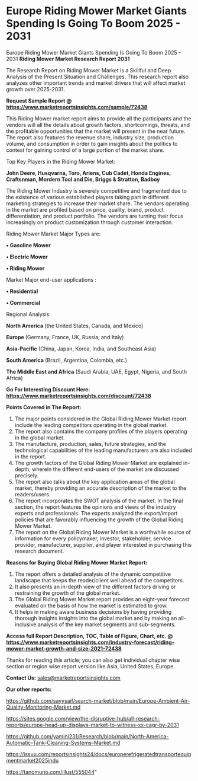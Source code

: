 # Europe Riding Mower Market Giants Spending Is Going To Boom 2025 - 2031
Europe Riding Mower Market Giants Spending Is Going To Boom 2025 - 2031
<strong>Riding Mower Market Research Report 2031</strong>

The Research Report on Riding Mower Market is a Skillful and Deep Analysis of the Present Situation and Challenges. This research report also analyzes other important trends and market drivers that will affect market growth over 2025-2031.

<strong>Request Sample Report @ <a href=https://www.marketreportsinsights.com/sample/72438>https://www.marketreportsinsights.com/sample/72438</a></strong>

This Riding Mower market report aims to provide all the participants and the vendors will all the details about growth factors, shortcomings, threats, and the profitable opportunities that the market will present in the near future. The report also features the revenue share, industry size, production volume, and consumption in order to gain insights about the politics to contest for gaining control of a large portion of the market share.

Top Key Players in the Riding Mower Market:

<strong>John Deere, Husqvarna, Toro, Ariens, Cub Cadet, Honda Engines, Craftsnman, Mordern Tool and Die, Briggs & Stratton, Badboy</strong>

The Riding Mower Industry is severely competitive and fragmented due to the existence of various established players taking part in different marketing strategies to increase their market share. The vendors operating in the market are profiled based on price, quality, brand, product differentiation, and product portfolio. The vendors are turning their focus increasingly on product customization through customer interaction.

Riding Mower Market Major Types are:

<strong>• Gasoline Mower

• Electric Mower

• Riding Mower</strong>

Market Major end-user applications :

<strong>• Residential

• Commercial</strong>

Regional Analysis

</u><strong><b>North America</b></strong> (the United States, Canada, and Mexico)

<strong><b>Europe </b></strong>(Germany, France, UK, Russia, and Italy)

<strong><b>Asia-Pacific</b></strong> (China, Japan, Korea, India, and Southeast Asia)

<strong><b>South America</b></strong> (Brazil, Argentina, Colombia, etc.)

<strong><b>The Middle East and Africa</b></strong> (Saudi Arabia, UAE, Egypt, Nigeria, and South Africa)

<strong>Go For Interesting Discount Here: <a href=https://www.marketreportsinsights.com/discount/72438>https://www.marketreportsinsights.com/discount/72438</a></strong>

<strong>Points Covered in The Report:</strong>
<ol>
  <li>The major points considered in the Global Riding Mower Market report include the leading competitors operating in the global market.</li>
  <li>The report also contains the company profiles of the players operating in the global market.</li>
  <li>The manufacture, production, sales, future strategies, and the technological capabilities of the leading manufacturers are also included in the report.</li>
  <li>The growth factors of the Global Riding Mower Market are explained in-depth, wherein the different end-users of the market are discussed precisely.</li>
  <li>The report also talks about the key application areas of the global market, thereby providing an accurate description of the market to the readers/users.</li>
  <li>The report incorporates the SWOT analysis of the market. In the final section, the report features the opinions and views of the industry experts and professionals. The experts analyzed the export/import policies that are favorably influencing the growth of the Global Riding Mower Market.</li>
  <li>The report on the Global Riding Mower Market is a worthwhile source of information for every policymaker, investor, stakeholder, service provider, manufacturer, supplier, and player interested in purchasing this research document.</li>
</ol>
<strong>Reasons for Buying Global Riding Mower Market Report:</strong>

<ol>
  <li>The report offers a detailed analysis of the dynamic competitive landscape that keeps the reader/client well ahead of the competitors.</li>
  <li>It also presents an in-depth view of the different factors driving or restraining the growth of the global market.</li>
  <li>The Global Riding Mower Market report provides an eight-year forecast evaluated on the basis of how the market is estimated to grow.</li>
  <li>It helps in making aware business decisions by having providing thorough insights insights into the global market and by making an all-inclusive analysis of the key market segments and sub-segments.</li>
</ol>
<strong>Access full Report Description, TOC, Table of Figure, Chart, etc. @ <a href=https://www.marketreportsinsights.com/industry-forecast/riding-mower-market-growth-and-size-2021-72438>https://www.marketreportsinsights.com/industry-forecast/riding-mower-market-growth-and-size-2021-72438</a></strong>


Thanks for reading this article; you can also get individual chapter wise section or region wise report version like Asia, United States, Europe.

<strong>Contact Us:</strong>
sales@marketreportsinsights.com

<strong>Our other reports:</strong>

<a href=https://github.com/sayysaif/search-market/blob/main/Europe-Ambient-Air-Quality-Monitoring-Market.md>https://github.com/sayysaif/search-market/blob/main/Europe-Ambient-Air-Quality-Monitoring-Market.md</a>

<a href=https://sites.google.com/view/the-disruptive-hub/all-research-reports/europe-head-up-displays-market-to-witness-xx-cagr-by-2031>https://sites.google.com/view/the-disruptive-hub/all-research-reports/europe-head-up-displays-market-to-witness-xx-cagr-by-2031</a>

<a href=https://github.com/yamini231/Research/blob/main/North-America-Automatic-Tank-Cleaning-Systems-Market.md>https://github.com/yamini231/Research/blob/main/North-America-Automatic-Tank-Cleaning-Systems-Market.md</a>

<a href=https://issuu.com/reportsinsights24/docs/europerefrigeratedtransportequipmentmarket2025indu>https://issuu.com/reportsinsights24/docs/europerefrigeratedtransportequipmentmarket2025indu</a>

<a href=https://tanomuno.com/illust/555044>https://tanomuno.com/illust/555044</a>"

